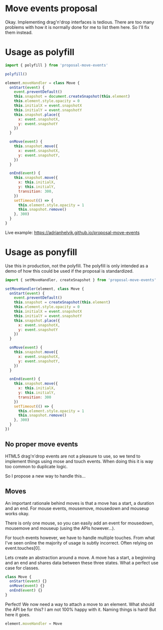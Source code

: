 # Move events proposal

Okay. Implementing drag'n'drop interfaces is tedious. There are
too many problems with how it is normally done for me to
list them here. So I'll fix them instead. 

# Usage as polyfill

```javascript
import { polyfill } from 'proposal-move-events'

polyfill()

element.moveHandler = class Move {
  onStart(event) {
    event.preventDefault()
    this.snapshot = document.createSnapshot(this.element)
    this.element.style.opacity = 0
    this.initialX = event.snapshotX
    this.initialY = event.snapshotY
    this.snapshot.place({
      x: event.snapshotX,
      y: event.snapshotY
    })
  }

  onMove(event) {
    this.snapshot.move({
      x: event.snapshotX,
      y: event.snapshotY,
    })
  }

  onEnd(event) {
    this.snapshot.move({
      x: this.initialX,
      y: this.initialY,
      transition: 300,
    })
    setTimeout(() => {
      this.element.style.opacity = 1
      this.snapshot.remove()
    }, 300)
  }
}
```

Live example:
https://adrianhelvik.github.io/proposal-move-events

# Usage as ponyfill

Use this in production, not the polyfill. The polyfill is
only intended as a demo of how this could be used if the
proposal is standardized.

```javascript
import { setMoveHandler, createSnapshot } from 'proposal-move-events'

setMoveHandler(element, class Move {
  onStart(event) {
    event.preventDefault()
    this.snapshot = createSnapshot(this.element)
    this.element.style.opacity = 0
    this.initialX = event.snapshotX
    this.initialY = event.snapshotY
    this.snapshot.place({
      x: event.snapshotX,
      y: event.snapshotY
    })
  }

  onMove(event) {
    this.snapshot.move({
      x: event.snapshotX,
      y: event.snapshotY,
    })
  }

  onEnd(event) {
    this.snapshot.move({
      x: this.initialX,
      y: this.initialY,
      transition: 300
    })
    setTimeout(() => {
      this.element.style.opacity = 1
      this.snapshot.remove()
    }, 300)
  }
})
```

## No proper move events

HTML5 drag'n'drop events are not a pleasure to use, so we
tend to implement things using mose and touch events.
When doing this it is way too common to duplicate logic.

So I propose a new way to handle this...

## Moves

An important rationale behind moves is that a move has a
start, a duration and an end. For mouse events, mousemove,
mousedown and mouseup works okay.

There is only one mouse, so you can easily add an event
for mousedown, mousemove and mouseup (using the APIs however...).

For touch events however, we have to handle multiple touches.
From what I've seen online the majority of usage is subtly incorrect.
Often relying on event.touches[0].

Lets create an abstraction around a move. A move has a start, a
beginning and an end and shares data between these three
states. What a perfect use case for classes.

```javascript
class Move {
  onStart(event) {}
  onMove(event) {}
  onEnd(event) {}
}
```

Perfect! We now need a way to attach a move to an element.
What should the API be for this? I am not 100% happy with
it. Naming things is hard! But here it goes.

```javascript
element.moveHandler = Move
```
